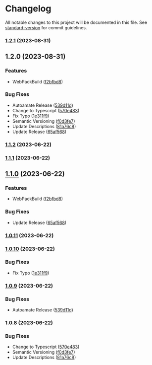 # Changelog

All notable changes to this project will be documented in this file. See [standard-version](https://github.com/conventional-changelog/standard-version) for commit guidelines.

### [1.2.1](https://github.com/just-ak/aws-codepipeline-action-for-oidc/compare/v1.2.0...v1.2.1) (2023-08-31)

## 1.2.0 (2023-08-31)


### Features

* WebPackBuild ([f2bfbd8](https://github.com/just-ak/aws-codepipeline-action-for-oidc/commit/f2bfbd8d6c6bae4cd22f3bd224bbd53233706499))


### Bug Fixes

* Autoamate Release ([539d11d](https://github.com/just-ak/aws-codepipeline-action-for-oidc/commit/539d11dcad93356b9c8c1b3ea45d77c24e0544af))
* Change to Typescript ([570e483](https://github.com/just-ak/aws-codepipeline-action-for-oidc/commit/570e483070f0f44a00b155c27e40c11710612a89))
* Fix Typo ([1e311f9](https://github.com/just-ak/aws-codepipeline-action-for-oidc/commit/1e311f9644abc818de2e5e629b615f63ab2da56b))
* Semantic Versioning ([f0d3fe7](https://github.com/just-ak/aws-codepipeline-action-for-oidc/commit/f0d3fe7f1b0e85c69a9c1bf3ec2a4d2c043e7f21))
* Update Descriptions ([81a76c8](https://github.com/just-ak/aws-codepipeline-action-for-oidc/commit/81a76c80198fc588556d4e84d1fede58189ca3ca))
* Update Release ([65af568](https://github.com/just-ak/aws-codepipeline-action-for-oidc/commit/65af568525f1fb835b43a9a8d378686f80cf95e1))

### [1.1.2](https://github.com/just-ak/aws-codepipeline-action-for-oidc/compare/v1.1.1...v1.1.2) (2023-06-22)

### [1.1.1](https://github.com/just-ak/aws-codepipeline-action-for-oidc/compare/v1.1.0...v1.1.1) (2023-06-22)

## [1.1.0](https://github.com/just-ak/aws-codepipeline-action-for-oidc/compare/v1.0.11...v1.1.0) (2023-06-22)


### Features

* WebPackBuild ([f2bfbd8](https://github.com/just-ak/aws-codepipeline-action-for-oidc/commit/f2bfbd8d6c6bae4cd22f3bd224bbd53233706499))


### Bug Fixes

* Update Release ([65af568](https://github.com/just-ak/aws-codepipeline-action-for-oidc/commit/65af568525f1fb835b43a9a8d378686f80cf95e1))

### [1.0.11](https://github.com/just-ak/aws-codepipeline-action-for-oidc/compare/v1.0.10...v1.0.11) (2023-06-22)

### [1.0.10](https://github.com/just-ak/aws-codepipeline-action-for-oidc/compare/v1.0.9...v1.0.10) (2023-06-22)


### Bug Fixes

* Fix Typo ([1e311f9](https://github.com/just-ak/aws-codepipeline-action-for-oidc/commit/1e311f9644abc818de2e5e629b615f63ab2da56b))

### [1.0.9](https://github.com/just-ak/aws-codepipeline-action-for-oidc/compare/v1.0.8...v1.0.9) (2023-06-22)


### Bug Fixes

* Autoamate Release ([539d11d](https://github.com/just-ak/aws-codepipeline-action-for-oidc/commit/539d11dcad93356b9c8c1b3ea45d77c24e0544af))

### 1.0.8 (2023-06-22)


### Bug Fixes

* Change to Typescript ([570e483](https://github.com/just-ak/aws-codepipeline-action-for-oidc/commit/570e483070f0f44a00b155c27e40c11710612a89))
* Semantic Versioning ([f0d3fe7](https://github.com/just-ak/aws-codepipeline-action-for-oidc/commit/f0d3fe7f1b0e85c69a9c1bf3ec2a4d2c043e7f21))
* Update Descriptions ([81a76c8](https://github.com/just-ak/aws-codepipeline-action-for-oidc/commit/81a76c80198fc588556d4e84d1fede58189ca3ca))
